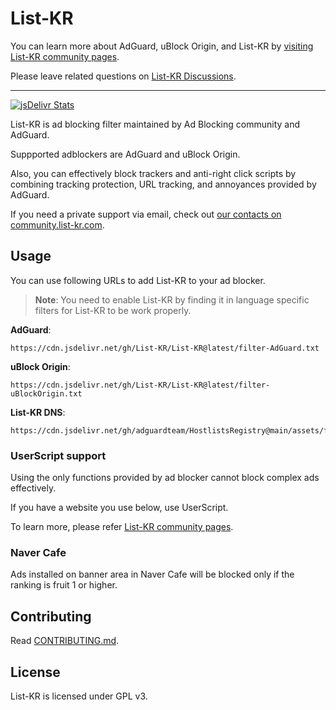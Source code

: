 # List-KR

You can learn more about AdGuard, uBlock Origin, and List-KR by [visiting List-KR community pages](https://community.list-kr.com).

Please leave related questions on [List-KR Discussions](https://github.com/List-KR/List-KR/discussions).

---

[![jsDelivr Stats](https://data.jsdelivr.com/v1/package/gh/List-KR/List-KR/badge)](https://www.jsdelivr.com/package/gh/List-KR/List-KR)

List-KR is ad blocking filter maintained by Ad Blocking community and AdGuard.

Suppported adblockers are AdGuard and uBlock Origin.

Also, you can effectively block trackers and anti-right click scripts by combining tracking protection, URL tracking, and annoyances provided by AdGuard.

If you need a private support via email, check out [our contacts on community.list-kr.com](https://community.list-kr.com/docs/).

## Usage

You can use following URLs to add List-KR to your ad blocker.

> **Note**: You need to enable List-KR by finding it in language specific filters for List-KR to be work properly.

**AdGuard**:
```
https://cdn.jsdelivr.net/gh/List-KR/List-KR@latest/filter-AdGuard.txt
```
**uBlock Origin**:
```
https://cdn.jsdelivr.net/gh/List-KR/List-KR@latest/filter-uBlockOrigin.txt
```

**List-KR DNS**:
```
https://cdn.jsdelivr.net/gh/adguardteam/HostlistsRegistry@main/assets/filter_25.txt
```

### UserScript support

Using the only functions provided by ad blocker cannot block complex ads effectively.

If you have a website you use below, use UserScript.

To learn more, please refer [List-KR community pages](https://community.list-kr.com).

### Naver Cafe

Ads installed on banner area in Naver Cafe will be blocked only if the ranking is fruit 1 or higher.

## Contributing

Read [CONTRIBUTING.md](https://github.com/List-KR/List-KR/blob/master/CONTRIBUTING.md).

## License

List-KR is licensed under GPL v3.
